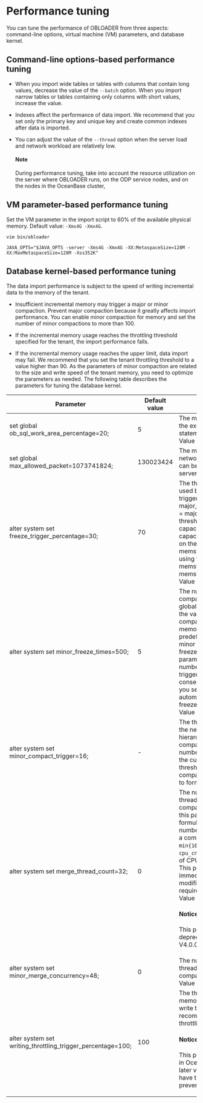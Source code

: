 Performance tuning
=========================

You can tune the performance of OBLOADER from three aspects: command-line options, virtual machine (VM) parameters, and database kernel.

Command-line options-based performance tuning
----------------------------

* When you import wide tables or tables with columns that contain long values, decrease the value of the `--batch` option. When you import narrow tables or tables containing only columns with short values, increase the value.
* Indexes affect the performance of data import. We recommend that you set only the primary key and unique key and create common indexes after data is imported.
* You can adjust the value of the `--thread` option when the server load and network workload are relatively low.

  <main id="notice" type='explain'>
    <h4>Note</h4>
    <p>During performance tuning, take into account the resource utilization on the server where OBLOADER runs, on the ODP service nodes, and on the nodes in the OceanBase cluster, </p>
  </main>

VM parameter-based performance tuning
----------------------------

Set the VM parameter in the import script to 60% of the available physical memory. Default value: `-Xms4G -Xmx4G`.

```shell
vim bin/obloader

JAVA_OPTS="$JAVA_OPTS -server -Xms4G -Xmx4G -XX:MetaspaceSize=128M -XX:MaxMetaspaceSize=128M -Xss352K"
```

Database kernel-based performance tuning
----------------------------

The data import performance is subject to the speed of writing incremental data to the memory of the tenant.

* Insufficient incremental memory may trigger a major or minor compaction. Prevent major compaction because it greatly affects import performance. You can enable minor compaction for memory and set the number of minor compactions to more than 100.



* If the incremental memory usage reaches the throttling threshold specified for the tenant, the import performance falls.



* If the incremental memory usage reaches the upper limit, data import may fail. We recommend that you set the tenant throttling threshold to a value higher than 90. As the parameters of minor compaction are related to the size and write speed of the tenant memory, you need to optimize the parameters as needed. The following table describes the parameters for tuning the database kernel.






| **Parameter** | **Default value** | **Description** |
|------------------------------------------------------------------------------------------------------------|-----------|------------------------------------------------------------------------------------------------------------------------------------------------------------------------------------------------------------------------------------------------------------------------|
| set global ob_sql_work_area_percentage=20; | 5 | The memory usage during the execution of SQL statements. <br>Value range: [0,100].  |
| set global max_allowed_packet=1073741824; | 130023424 | The maximum size of network data packets that can be received by the server.  |
| alter system set freeze_trigger_percentage=30; | 70 | The threshold of memory used by tenants for triggering a global freeze.  major_freeze_trigger_percent = major_freeze trigger threshold/MemStore capacity. The MemStore capacity is calculated based on the value of memstore_lmt_percent by using the following formula:  memstore_lmt_percent = memstore_limit/min_memory. <br>Value range: [1,99].  |
| alter system set minor_freeze_times=500; | 5 | The number of minor compactions for triggering a global major compaction. If the value is `0`, minor compaction is disabled.  If the memory usage reaches a predefined threshold, a minor freeze or a major freeze will be triggered. This parameter specifies the number of minor freezes triggered between two consecutive major freezes. If you set this parameter to `0`, automatic triggering of minor freezes is disabled. <br>Value range: [0,65536).  |
| alter system set minor_compact_trigger=16; | - | The threshold for triggering the next-level compaction in hierarchical minor compactions.  When the total number of mini SSTables in the current level reaches this threshold, all SSTables are compacted to the next level to form a new minor SSTable.  |
| alter system set merge_thread_count=32; | 0 | The number of worker threads for daily major compactions.  If the value of this parameter is `0`, the formula for calculating the number of worker threads for a compaction is `min{10,cpu_cnt*0.3}`, where `cpu_cnt` indicates the number of CPU cores in the system.  This parameter takes effect immediately after modification and does not require a restart. <br>Value range: [0,256].<main id="notice" type='notice'><h4>Notice</h4><p>This parameter has been deprecated in OceanBase V4.0.0 and later versions.</p></main>  |
| alter system set minor_merge_concurrency=48; | 0 | The number of concurrent threads in a minor compaction. <br>Value range: [0,64].  |
| alter system set writing_throttling_trigger_percentage=100; | 100 | The threshold of server memory usage that triggers write throttling. We recommend that you disable throttling for the server. <main id="notice" type='notice'><h4>Notice</h4><p>This parameter is supported in OceanBase V2.2.30 and later versions. The tool must have the memory exhaustion prevention capability. </p></main>|


